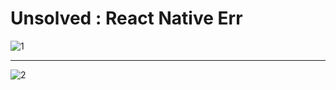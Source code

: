 # Unsolved : React Native Err
![1](https://i.imgur.com/65zZ5hk.png)
***
![2](https://i.imgur.com/Otx27P7.png)
